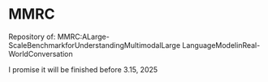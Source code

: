 # MMRC
Repository of: MMRC:ALarge-ScaleBenchmarkforUnderstandingMultimodalLarge  LanguageModelinReal-WorldConversation

I promise it will be finished before 3.15, 2025
